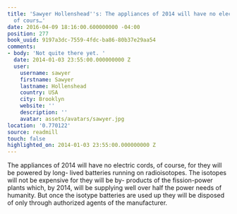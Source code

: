 ```yaml
---
title: 'Sawyer Hollenshead''s: The appliances of 2014 will have no electric cords,
  of cours…'
date: 2016-04-09 18:16:00.600000000 -04:00
position: 277
book_uuid: 9197a3dc-7559-4fdc-ba86-80b37e29aa54
comments:
- body: 'Not quite there yet. '
  date: 2014-01-03 23:55:00.000000000 Z
  user:
    username: sawyer
    firstname: Sawyer
    lastname: Hollenshead
    country: USA
    city: Brooklyn
    website: ''
    description: ''
    avatar: assets/avatars/sawyer.jpg
location: '0.770122'
source: readmill
touch: false
highlighted_on: 2014-01-03 23:55:00.000000000 Z
---
```


The appliances of 2014 will have no electric cords, of course, for they will be powered by long- lived batteries running on radioisotopes. The isotopes will not be expensive for they will be by- products of the fission-power plants which, by 2014, will be supplying well over half the power needs of humanity. But once the isotype batteries are used up they will be disposed of only through authorized agents of the manufacturer.